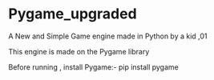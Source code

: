 # Pygame_upgraded
A New and Simple Game engine made in Python by a kid ,01

This engine is made on the Pygame library 

Before running , install Pygame:-
pip install pygame 
